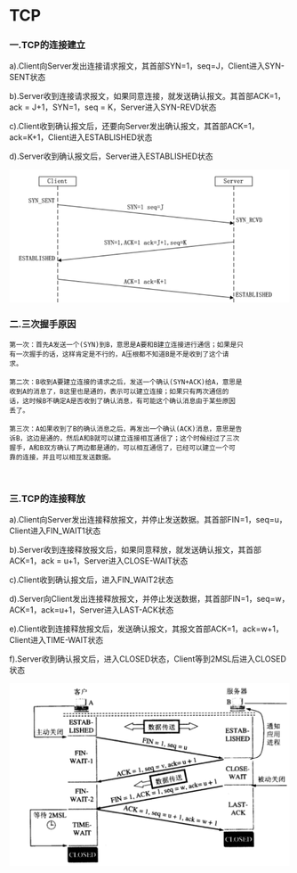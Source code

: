  # TCP

 ### 一.TCP的连接建立

a).Client向Server发出连接请求报文，其首部SYN=1，seq=J，Client进入SYN-SENT状态

b).Server收到连接请求报文，如果同意连接，就发送确认报文。其首部ACK=1，ack = J+1，SYN=1，seq = K，Server进入SYN-REVD状态

c).Client收到确认报文后，还要向Server发出确认报文，其首部ACK=1，ack=K+1，Client进入ESTABLISHED状态

d).Server收到确认报文后，Server进入ESTABLISHED状态

![](./img/7.png)

### 二.三次握手原因

```
第一次：首先A发送一个(SYN)到B，意思是A要和B建立连接进行通信；如果是只
有一次握手的话，这样肯定是不行的，A压根都不知道B是不是收到了这个请
求。
 
第二次：B收到A要建立连接的请求之后，发送一个确认(SYN+ACK)给A，意思是
收到A的消息了，B这里也是通的，表示可以建立连接；如果只有两次通信的
话，这时候B不确定A是否收到了确认消息，有可能这个确认消息由于某些原因
丢了。
 
第三次：A如果收到了B的确认消息之后，再发出一个确认(ACK)消息，意思是告
诉B，这边是通的，然后A和B就可以建立连接相互通信了；这个时候经过了三次
握手，A和B双方确认了两边都是通的，可以相互通信了，已经可以建立一个可
靠的连接，并且可以相互发送数据。
```

<br>

### 三.TCP的连接释放

a).Client向Server发出连接释放报文，并停止发送数据。其首部FIN=1，seq=u，Client进入FIN_WAIT1状态

b).Server收到连接释放报文后，如果同意释放，就发送确认报文，其首部ACK=1，ack = u+1，Server进入CLOSE-WAIT状态

c).Client收到确认报文后，进入FIN_WAIT2状态

d).Server向Client发出连接释放报文，并停止发送数据，其首部FIN=1，seq=w，ACK=1，ack=u+1，Server进入LAST-ACK状态

e).Client收到连接释放报文后，发送确认报文，其报文首部ACK=1，ack=w+1，Client进入TIME-WAIT状态

f).Server收到确认报文后，进入CLOSED状态，Client等到2MSL后进入CLOSED状态

![](./img/8.png)
